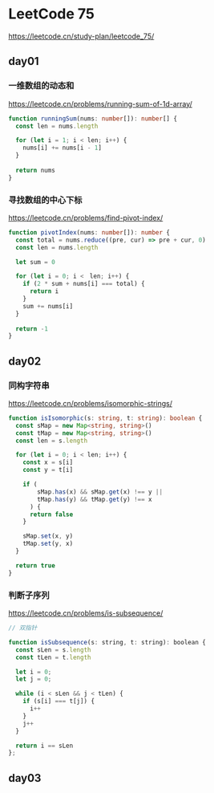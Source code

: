 # LeetCode 75

https://leetcode.cn/study-plan/leetcode_75/

## day01

### 一维数组的动态和

https://leetcode.cn/problems/running-sum-of-1d-array/

```typescript
function runningSum(nums: number[]): number[] {
  const len = nums.length

  for (let i = 1; i < len; i++) {
    nums[i] += nums[i - 1]
  }
  
  return nums
}
```

### 寻找数组的中心下标

https://leetcode.cn/problems/find-pivot-index/

```typescript
function pivotIndex(nums: number[]): number {
  const total = nums.reduce((pre, cur) => pre + cur, 0)
  const len = nums.length

  let sum = 0

  for (let i = 0; i <　len; i++) {
    if (2 * sum + nums[i] === total) {
      return i
    }
    sum += nums[i]
  }
  
  return -1
}
```

## day02

### 同构字符串

https://leetcode.cn/problems/isomorphic-strings/

```typescript
function isIsomorphic(s: string, t: string): boolean {
  const sMap = new Map<string, string>()
  const tMap = new Map<string, string>()
  const len = s.length

  for (let i = 0; i < len; i++) {
    const x = s[i]
    const y = t[i]

    if (
        sMap.has(x) && sMap.get(x) !== y || 
        tMap.has(y) && tMap.get(y) !== x
      ) {
      return false
    }

    sMap.set(x, y)
    tMap.set(y, x)
  }  

  return true
}
```

### 判断子序列

https://leetcode.cn/problems/is-subsequence/

```js
// 双指针

function isSubsequence(s: string, t: string): boolean {
  const sLen = s.length
  const tLen = t.length

  let i = 0;
  let j = 0;

  while (i < sLen && j < tLen) {
    if (s[i] === t[j]) {
      i++
    }
    j++
  }

  return i == sLen
};
```

## day03

